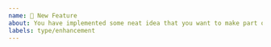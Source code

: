 ```yaml
---
name: 🎉 New Feature
about: You have implemented some neat idea that you want to make part of PHPUnit?
labels: type/enhancement
---
```


<!--
- Please target the main branch of PHPUnit.
-->
